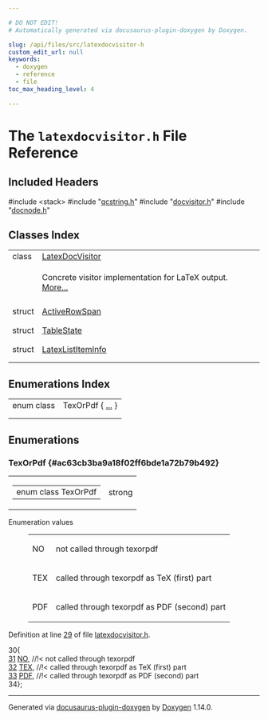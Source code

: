 ```yaml
---

# DO NOT EDIT!
# Automatically generated via docusaurus-plugin-doxygen by Doxygen.

slug: /api/files/src/latexdocvisitor-h
custom_edit_url: null
keywords:
  - doxygen
  - reference
  - file
toc_max_heading_level: 4

---
```


<div class="doxyPage">

# The `latexdocvisitor.h` File Reference



## Included Headers

<div class="doxyIncludesList">#include &lt;stack&gt;
#include "<a href="/web-doxygen/docs/api/files/src/qcstring-h">qcstring.h</a>"
#include "<a href="/web-doxygen/docs/api/files/src/docvisitor-h">docvisitor.h</a>"
#include "<a href="/web-doxygen/docs/api/files/src/docnode-h">docnode.h</a>"
</div>

## Classes Index

<table class="doxyMembersIndex">

<tr class="doxyMemberIndexItem">
<td class="doxyMemberIndexItemType" align="left" valign="top">class</td>
<td class="doxyMemberIndexItemName" align="left" valign="top"><a href="/web-doxygen/docs/api/classes/latexdocvisitor">LatexDocVisitor</a></td>
</tr>
<tr class="doxyMemberIndexDescription">
<td class="doxyMemberIndexDescriptionLeft"></td>
<td class="doxyMemberIndexDescriptionRight">
<p>Concrete visitor implementation for LaTeX output. <a href="/web-doxygen/docs/api/classes/latexdocvisitor/#details">More...</a></p>
</td>
</tr>
<tr class="doxyMemberIndexSeparator">
<td class="doxyMemberIndexSeparator" colspan="2"></td>
</tr>

<tr class="doxyMemberIndexItem">
<td class="doxyMemberIndexItemType" align="left" valign="top">struct</td>
<td class="doxyMemberIndexItemName" align="left" valign="top"><a href="/web-doxygen/docs/api/structs/latexdocvisitor/activerowspan">ActiveRowSpan</a></td>
</tr>
<tr class="doxyMemberIndexDescription">
<td class="doxyMemberIndexDescriptionLeft"></td>
<td class="doxyMemberIndexDescriptionRight">
</td>
</tr>
<tr class="doxyMemberIndexSeparator">
<td class="doxyMemberIndexSeparator" colspan="2"></td>
</tr>

<tr class="doxyMemberIndexItem">
<td class="doxyMemberIndexItemType" align="left" valign="top">struct</td>
<td class="doxyMemberIndexItemName" align="left" valign="top"><a href="/web-doxygen/docs/api/structs/latexdocvisitor/tablestate">TableState</a></td>
</tr>
<tr class="doxyMemberIndexDescription">
<td class="doxyMemberIndexDescriptionLeft"></td>
<td class="doxyMemberIndexDescriptionRight">
</td>
</tr>
<tr class="doxyMemberIndexSeparator">
<td class="doxyMemberIndexSeparator" colspan="2"></td>
</tr>

<tr class="doxyMemberIndexItem">
<td class="doxyMemberIndexItemType" align="left" valign="top">struct</td>
<td class="doxyMemberIndexItemName" align="left" valign="top"><a href="/web-doxygen/docs/api/structs/latexdocvisitor/latexlistiteminfo">LatexListItemInfo</a></td>
</tr>
<tr class="doxyMemberIndexDescription">
<td class="doxyMemberIndexDescriptionLeft"></td>
<td class="doxyMemberIndexDescriptionRight">
</td>
</tr>
<tr class="doxyMemberIndexSeparator">
<td class="doxyMemberIndexSeparator" colspan="2"></td>
</tr>

</table>

## Enumerations Index

<table class="doxyMembersIndex">

<tr class="doxyMemberIndexItem">
<td class="doxyMemberIndexItemType" align="left" valign="top">enum class</td>
<td class="doxyMemberIndexItemName" align="left" valign="top">TexOrPdf { <a href="#ac63cb3ba9a18f02ff6bde1a72b79b492">...</a> }</td>
</tr>
<tr class="doxyMemberIndexDescription">
<td class="doxyMemberIndexDescriptionLeft"></td>
<td class="doxyMemberIndexDescriptionRight">
</td>
</tr>
<tr class="doxyMemberIndexSeparator">
<td class="doxyMemberIndexSeparator" colspan="2"></td>
</tr>

</table>


<div class="doxySectionDef">

## Enumerations

### TexOrPdf {#ac63cb3ba9a18f02ff6bde1a72b79b492}

<div class="doxyMemberItem">
<div class="doxyMemberProto">
<table class="doxyMemberLabels">
<tr class="doxyMemberLabels">
<td class="doxyMemberLabelsLeft">
<table class="doxyMemberName">
<tr>
<td class="doxyMemberName">enum class TexOrPdf </td>
</tr>
</table>
</td>
<td class="doxyMemberLabelsRight">
<span class="doxyMemberLabels">
<span class="doxyMemberLabel strong">strong</span>
</span>
</td>
</tr>
</table>
</div>
<div class="doxyMemberDoc">

<dl class="doxyEnumList">
<dt class="doxyEnumTableTitle">Enumeration values</dt>
<dd>
<table class="doxyEnumTable">

<tr class="doxyEnumItem">
<td class="doxyEnumItemName">NO<a id="ac63cb3ba9a18f02ff6bde1a72b79b492ac2f3f489a00553e7a01d369c103c7251"></a></td>
<td class="doxyEnumItemDescription"><p>not called through texorpdf</p></td>
</tr>

<tr class="doxyEnumItem">
<td class="doxyEnumItemName">TEX<a id="ac63cb3ba9a18f02ff6bde1a72b79b492a9ed6f50f63c3af102f036468321d142b"></a></td>
<td class="doxyEnumItemDescription"><p>called through texorpdf as TeX (first) part</p></td>
</tr>

<tr class="doxyEnumItem">
<td class="doxyEnumItemName">PDF<a id="ac63cb3ba9a18f02ff6bde1a72b79b492abcd1b68617759b1dfcff0403a6b5a8d1"></a></td>
<td class="doxyEnumItemDescription"><p>called through texorpdf as PDF (second) part</p></td>
</tr>

</table>
</dd>
</dl>

<p>Definition at line <a href="#l00029">29</a> of file <a href="/web-doxygen/docs/api/files/src/latexdocvisitor-h">latexdocvisitor.h</a>.</p>

<div class="doxyProgramListing">

<div class="doxyCodeLine"><span class="doxyLineNumber">30</span><span class="doxyLineContent"><span class="doxyHighlight">{</span></span></div>
<div class="doxyCodeLine"><span class="doxyLineNumber"><a href="#ac63cb3ba9a18f02ff6bde1a72b79b492ac2f3f489a00553e7a01d369c103c7251">31</a></span><span class="doxyLineContent"><span class="doxyHighlight">   <a href="#ac63cb3ba9a18f02ff6bde1a72b79b492ac2f3f489a00553e7a01d369c103c7251">NO</a>,  </span><span class="doxyHighlightComment">//!&lt; not called through texorpdf</span></span></div>
<div class="doxyCodeLine"><span class="doxyLineNumber"><a href="#ac63cb3ba9a18f02ff6bde1a72b79b492a9ed6f50f63c3af102f036468321d142b">32</a></span><span class="doxyLineContent"><span class="doxyHighlight">   <a href="#ac63cb3ba9a18f02ff6bde1a72b79b492a9ed6f50f63c3af102f036468321d142b">TEX</a>, </span><span class="doxyHighlightComment">//!&lt; called through texorpdf as TeX (first) part</span></span></div>
<div class="doxyCodeLine"><span class="doxyLineNumber"><a href="#ac63cb3ba9a18f02ff6bde1a72b79b492abcd1b68617759b1dfcff0403a6b5a8d1">33</a></span><span class="doxyLineContent"><span class="doxyHighlight">   <a href="#ac63cb3ba9a18f02ff6bde1a72b79b492abcd1b68617759b1dfcff0403a6b5a8d1">PDF</a>, </span><span class="doxyHighlightComment">//!&lt; called through texorpdf as PDF (second) part</span></span></div>
<div class="doxyCodeLine"><span class="doxyLineNumber">34</span><span class="doxyLineContent"><span class="doxyHighlight">};</span></span></div>

</div>

</div>
</div>

</div>

<hr/>

<p class="doxyGeneratedBy">Generated via <a href="https://github.com/xpack/docusaurus-plugin-doxygen">docusaurus-plugin-doxygen</a> by <a href="https://www.doxygen.nl">Doxygen</a> 1.14.0.</p>

</div>
